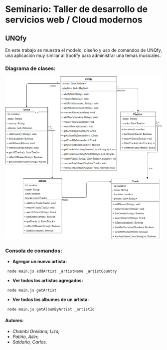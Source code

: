 # Seminario: Taller de desarrollo de servicios web / Cloud modernos
## UNQfy

En este trabajo se muestra el modelo, diseño y uso de comandos de UNQfy, una aplicación muy similar al Spotify para administrar una  temas musicales.

### Diagrama de clases: 

![Alt text](https://github.com/ailinsp/TallerServiciosCloud/blob/master/UML-UNQfy.jpg)

<r>
  
###  Consola de comandos:

* **Agregar un nuevo artista:**
  
 ```
  node main.js addArtist _artistName _artistCountry 
 ```
* **Ver todos los artistas agregados:**
  
 ```
  node main.js getArtist 
 ```
* **Ver todos los albumes de un artista:**
  
 ```
  node main.js getAlbumByArtist _artistId
 ```
</ul>

#### Autores:
<ul>
  <li><i> Chambi Orellana, Liza;</i></li>
  <li><i> Patiño, Ailin; </i></li>
  <li><i> Saldaña, Carlos.</i></li>
</ul>
